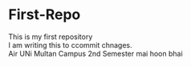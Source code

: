 # First-Repo
This is my first repository </br>
I am writing this to ccommit chnages.</br>
Air UNi Multan Campus
2nd Semester mai hoon bhai